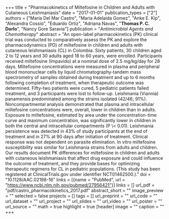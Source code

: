+++
title = "Pharmacokinetics of Miltefosine in Children and Adults with Cutaneous Leishmaniasis"
date = "2017-01-01"
publication_types = ["2"]
authors = ["Mar&iacute;a Del Mar Castro", "Maria Adelaida Gomez", "Anke E. Kip", "Alexandra Cossio", "Eduardo Ortiz", "Adriana Navas", "**Thomas P. C. Dorlo**", "Nancy Gore Saravia"]
publication = "_Antimicrobial Agents and Chemotherapy_"
abstract = "An open-label pharmacokinetics (PK) clinical trial was conducted to comparatively assess the PK and explore the pharmacodynamics (PD) of miltefosine in children and adults with cutaneous leishmaniasis (CL) in Colombia. Sixty patients, 30 children aged 2 to 12 years and 30 adults aged 18 to 60 years, were enrolled. Participants received miltefosine (Impavido) at a nominal dose of 2.5 mg/kg/day for 28 days. Miltefosine concentrations were measured in plasma and peripheral blood mononuclear cells by liquid chromatography-tandem mass spectrometry of samples obtained during treatment and up to 6 months following completion of treatment, when therapeutic outcome was determined. Fifty-two patients were cured, 5 pediatric patients failed treatment, and 3 participants were lost to follow-up. Leishmania (Viannia) panamensis predominated among the strains isolated (42/46; 91%). Noncompartmental analysis demonstrated that plasma and intracellular miltefosine concentrations were, overall, lower in children than in adults. Exposure to miltefosine, estimated by area under the concentration-time curve and maximum concentration, was significantly lower in children in both the central and intracellular compartments (P \\< 0.01). Leishmania persistence was detected in 43% of study participants at the end of treatment and in 27% at 90 days after initiation of treatment. Clinical response was not dependent on parasite elimination. In vitro miltefosine susceptibility was similar for Leishmania strains from adults and children. Our results document PK differences for miltefosine in children and adults with cutaneous leishmaniasis that affect drug exposure and could influence the outcome of treatment, and they provide bases for optimizing therapeutic regimens for CL in pediatric populations. (This study has been registered at ClinicalTrials.gov under identifier NCT01462500.)."
doi = "10.1128/AAC.02198-16"
links = [{name = "PubMed", url = "https://www.ncbi.nlm.nih.gov/pubmed/27956421"}]
links = []
url_pdf = "pdf/castro_pharmacokinetics_2017.pdf"
abstract_short = ""
image_preview = ""
selected = false
projects = []
tags = []
url_preprint = ""
url_code = ""
url_dataset = ""
url_project = ""
url_slides = ""
url_video = ""
url_poster = ""
url_source = ""
math = true
highlight = true
[header]
image = ""
caption = ""
+++
